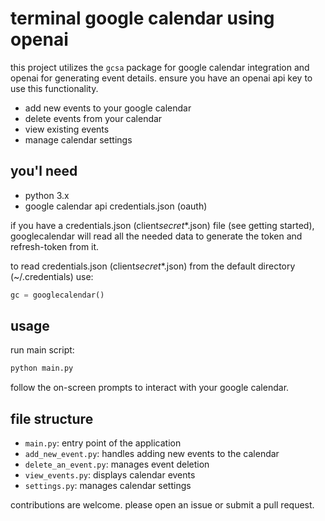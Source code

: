 # terminal google calendar using openai

this project utilizes the `gcsa` package for google calendar integration and openai for generating event details. ensure you have an openai api key to use this functionality.

- add new events to your google calendar
- delete events from your calendar
- view existing events
- manage calendar settings

## you'l need

- python 3.x
- google calendar api credentials.json (oauth)

if you have a credentials.json (client*secret*\*.json) file (see getting started), googlecalendar will read all the needed data to generate the token and refresh-token from it.

to read credentials.json (client*secret*\*.json) from the default directory (~/.credentials) use:

```python
gc = googlecalendar()
```

## usage

run main script:

```bash
python main.py
```

follow the on-screen prompts to interact with your google calendar.

## file structure

- `main.py`: entry point of the application
- `add_new_event.py`: handles adding new events to the calendar
- `delete_an_event.py`: manages event deletion
- `view_events.py`: displays calendar events
- `settings.py`: manages calendar settings

contributions are welcome. please open an issue or submit a pull request.
